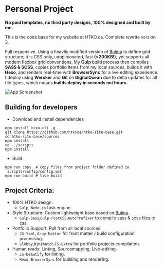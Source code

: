 # Personal Project
**No paid templates, no third party designs, 100% designed and built by me.**

This is the code base for my website at HTKO.ca. Complete rewrite version 3.

Full responsive. Using a heavily modified version of [Bulma](http://bulma.io/) to define grid structure; it is CSS only, unopinionated, fast **(&lt;200KB!)**, yet supports all modern flexbox grid conventions. My **Gulp** build process then compiles **SASS & SCSS**, copies portfolio items from my local sources, builds it with **Hexo**, and renders real-time with **BrowserSync** for a live editing experience. I deploy using **Wercker** and **Git** on **DigitalOcean** due to delta updates for all file types, which means **builds deploy in seconds not hours.**

![App Screenshot](https://raw.githubusercontent.com/htkoca/htko-site/master/assets/mockup-desktop-xl.jpg)

## Building for developers
* Download and install dependencies
```
npm install hexo-cli -g
git clone https://github.com/htkoca/htko-site-base.git
cd htko-site-base/sources
npm install
cd ../scripts
npm install
```
* Build
```
npm run copy  # copy files from project folder defined in `scripts/config/config.yml`
npm run build # live build
```

## Project Criteria:
* 100% HTKO design.
  * `Gulp`, `Node.js` task engine.
* Style Structure: Custom lightweight base based on [Bulma](http://bulma.io/).
  * `Gulp-Sass`,`Gulp-PostCSS`,`AutoPrefixer` to compile sass & scss files to css.
* Portfolio Support: Pull from all local sources.
  * `JS-Yaml`, `Gray-Matter` for front matter / build configuration processing.
  * `Globby`,`Minimatch`,`FS-Extra` for portfolio projects compilation.
* Human ready: Linting, Sourcemapping, Live-editing.
  * `JS-beautify` for linting.
  * `Hexo`, `BrowserSync` for building and rendering.
